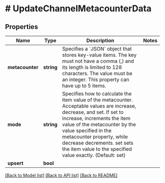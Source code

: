 # # UpdateChannelMetacounterData

## Properties

Name | Type | Description | Notes
------------ | ------------- | ------------- | -------------
**metacounter** | **string** | Specifies a &#x60;JSON&#x60; object that stores key-value items. The key must not have a comma (,) and its length is limited to 128 characters. The value must be an integer. This property can have up to 5 items. |
**mode** | **string** | Specifies how to calculate the item value of the metacounter. Acceptable values are increase, decrease, and set. If set to increase, increments the item value of the metacounter by the value specified in the metacounter property, while decrease decrements. set sets the item value to the specified value exactly. (Default: set) |
**upsert** | **bool** |  |

[[Back to Model list]](../../README.md#models) [[Back to API list]](../../README.md#endpoints) [[Back to README]](../../README.md)
